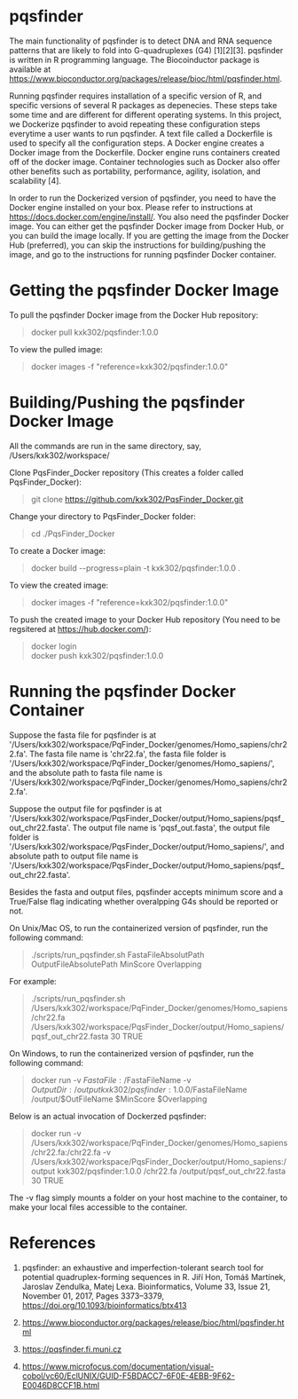 # pqsfinder

The main functionality of pqsfinder is to detect DNA and RNA sequence patterns that are likely to fold into G-quadruplexes (G4)
[1][2][3]. pqsfinder is written in R programming language. The Biocoinductor package is available at https://www.bioconductor.org/packages/release/bioc/html/pqsfinder.html.

Running pqsfinder requires installation of a specific version of R, and specific versions of several R packages as depenecies. These
steps take some time and are different for different operating systems. In this project, we Dockerize pqsfinder to avoid repeating
these configuration steps everytime a user wants to run pqsfinder. A text file called a Dockerfile is used to specify all the
configuration steps. A Docker engine creates a Docker image from the Dockerfile. Docker engine runs containers created off of the
docker image. Container technologies such as Docker also offer other benefits such as portability, performance, agility, isolation,
and scalability [4].

In order to run the Dockerized version of pqsfinder, you need to have the Docker engine installed on your box. Please refer to
instructions at https://docs.docker.com/engine/install/. You also need the pqsfinder Docker image. You can either get the pqsfinder
Docker image from Docker Hub, or you can build the image locally. If you are getting the image from the Docker Hub (preferred),
you can skip the instructions for building/pushing the image, and go to the instructions for running pqsfinder Docker container.

# Getting the pqsfinder Docker Image

To pull the pqsfinder Docker image from the Docker Hub repository:
> docker pull kxk302/pqsfinder:1.0.0

To view the pulled image:
> docker images -f "reference=kxk302/pqsfinder:1.0.0"

# Building/Pushing the pqsfinder Docker Image

All the commands are run in the same directory, say, /Users/kxk302/workspace/

Clone PqsFinder_Docker repository (This creates a folder called PqsFinder_Docker):
> git clone https://github.com/kxk302/PqsFinder_Docker.git

Change your directory to PqsFinder_Docker folder:
> cd ./PqsFinder_Docker

To create a Docker image:
> docker build --progress=plain -t kxk302/pqsfinder:1.0.0 .

To view the created image:
> docker images -f "reference=kxk302/pqsfinder:1.0.0"

To push the created image to your Docker Hub repository (You need to be regsitered at https://hub.docker.com/):
> docker login\
> docker push kxk302/pqsfinder:1.0.0

# Running the pqsfinder Docker Container

Suppose the fasta file for pqsfinder is at '/Users/kxk302/workspace/PqFinder_Docker/genomes/Homo_sapiens/chr22.fa'. The fasta file
name is 'chr22.fa', the fasta file folder is '/Users/kxk302/workspace/PqFinder_Docker/genomes/Homo_sapiens/', and the absolute path
to fasta file name is '/Users/kxk302/workspace/PqFinder_Docker/genomes/Homo_sapiens/chr22.fa'.

Suppose the output file for pqsfinder is at '/Users/kxk302/workspace/PqsFinder_Docker/output/Homo_sapiens/pqsf_out_chr22.fasta'.
The output file name is 'pqsf_out.fasta', the output file folder is '/Users/kxk302/workspace/PqsFinder_Docker/output/Homo_sapiens/',
and absolute path to output file name is '/Users/kxk302/workspace/PqsFinder_Docker/output/Homo_sapiens/pqsf_out_chr22.fasta'.

Besides the fasta and output files, pqsfinder accepts minimum score and a True/False flag indicating whether overalpping G4s should be reported or not.

On Unix/Mac OS, to run the containerized version of pqsfinder, run the following command:
> ./scripts/run_pqsfinder.sh FastaFileAbsolutPath OutputFileAbsolutePath MinScore Overlapping

For example:

> ./scripts/run_pqsfinder.sh /Users/kxk302/workspace/PqFinder_Docker/genomes/Homo_sapiens/chr22.fa /Users/kxk302/workspace/PqsFinder_Docker/output/Homo_sapiens/pqsf_out_chr22.fasta 30 TRUE

On Windows, to run the containerized version of pqsfinder, run the following command:

> docker run -v $FastaFile:/$FastaFileName -v $OutputDir:/output kxk302/pqsfinder:1.0.0 /$FastaFileName /output/$OutFileName $MinScore $Overlapping

Below is an actual invocation of Dockerzed pqsfinder:

> docker run -v /Users/kxk302/workspace/PqFinder_Docker/genomes/Homo_sapiens/chr22.fa:/chr22.fa -v /Users/kxk302/workspace/PqsFinder_Docker/output/Homo_sapiens:/output kxk302/pqsfinder:1.0.0 /chr22.fa /output/pqsf_out_chr22.fasta 30 TRUE

The -v flag simply mounts a folder on your host machine to the container, to make your local files accessible to the container.

# References

1. pqsfinder: an exhaustive and imperfection-tolerant search tool for potential quadruplex-forming sequences in R.
   Jiří Hon, Tomáš Martínek, Jaroslav Zendulka, Matej Lexa. Bioinformatics, Volume 33, Issue 21,
   November 01, 2017, Pages 3373–3379, https://doi.org/10.1093/bioinformatics/btx413

2. https://www.bioconductor.org/packages/release/bioc/html/pqsfinder.html

3. https://pqsfinder.fi.muni.cz

4. https://www.microfocus.com/documentation/visual-cobol/vc60/EclUNIX/GUID-F5BDACC7-6F0E-4EBB-9F62-E0046D8CCF1B.html
